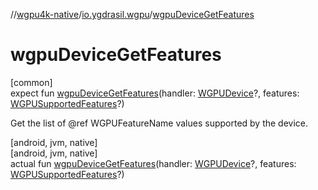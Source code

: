 //[wgpu4k-native](../../index.md)/[io.ygdrasil.wgpu](index.md)/[wgpuDeviceGetFeatures](wgpu-device-get-features.md)

# wgpuDeviceGetFeatures

[common]\
expect fun [wgpuDeviceGetFeatures](wgpu-device-get-features.md)(handler: [WGPUDevice](-w-g-p-u-device/index.md)?, features: [WGPUSupportedFeatures](-w-g-p-u-supported-features/index.md)?)

Get the list of @ref WGPUFeatureName values supported by the device.

[android, jvm, native]\
[android, jvm, native]\
actual fun [wgpuDeviceGetFeatures](wgpu-device-get-features.md)(handler: [WGPUDevice](-w-g-p-u-device/index.md)?, features: [WGPUSupportedFeatures](-w-g-p-u-supported-features/index.md)?)